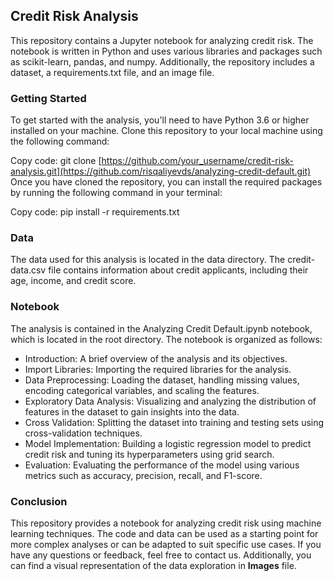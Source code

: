 ## Credit Risk Analysis
This repository contains a Jupyter notebook for analyzing credit risk. The notebook is written in Python and uses various libraries and packages such as scikit-learn, pandas, and numpy. Additionally, the repository includes a dataset, a requirements.txt file, and an image file.

### Getting Started
To get started with the analysis, you'll need to have Python 3.6 or higher installed on your machine. Clone this repository to your local machine using the following command:

Copy code:
git clone [https://github.com/your_username/credit-risk-analysis.git](https://github.com/risqaliyevds/analyzing-credit-default.git)
Once you have cloned the repository, you can install the required packages by running the following command in your terminal:

Copy code:
pip install -r requirements.txt

### Data
The data used for this analysis is located in the data directory. The credit-data.csv file contains information about credit applicants, including their age, income, and credit score.

### Notebook
The analysis is contained in the Analyzing Credit Default.ipynb notebook, which is located in the root directory. The notebook is organized as follows:

* Introduction: A brief overview of the analysis and its objectives.
* Import Libraries: Importing the required libraries for the analysis.
* Data Preprocessing: Loading the dataset, handling missing values, encoding categorical variables, and scaling the features.
* Exploratory Data Analysis: Visualizing and analyzing the distribution of features in the dataset to gain insights into the data.
* Cross Validation: Splitting the dataset into training and testing sets using cross-validation techniques.
* Model Implementation: Building a logistic regression model to predict credit risk and tuning its hyperparameters using grid search.
* Evaluation: Evaluating the performance of the model using various metrics such as accuracy, precision, recall, and F1-score.

### Conclusion
This repository provides a notebook for analyzing credit risk using machine learning techniques. The code and data can be used as a starting point for more complex analyses or can be adapted to suit specific use cases. If you have any questions or feedback, feel free to contact us. Additionally, you can find a visual representation of the data exploration in **Images** file.
